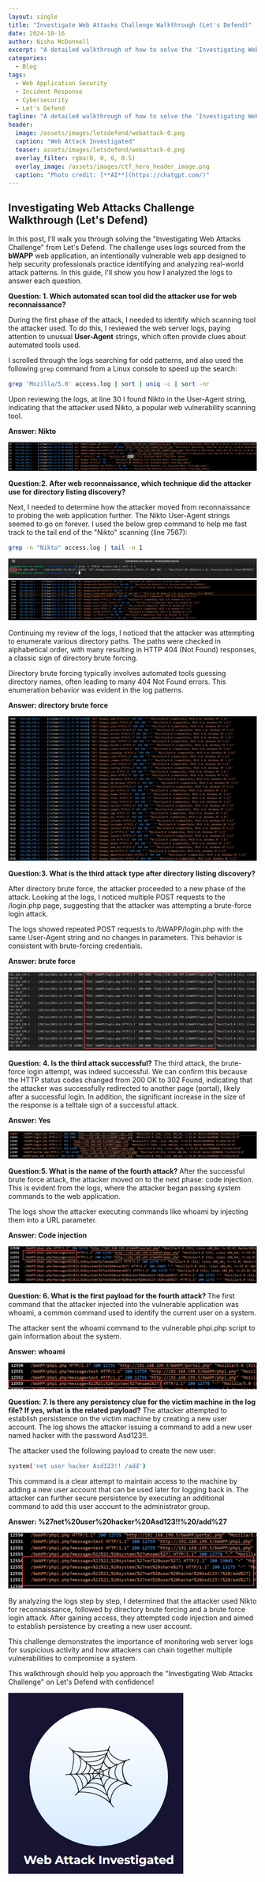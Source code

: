 ```yaml
---
layout: single
title: "Investigate Web Attacks Challenge Walkthrough (Let's Defend)"
date: 2024-10-16
author: Nisha McDonnell
excerpt: "A detailed walkthrough of how to solve the 'Investigating Web Attacks Challenge' on Let's Defend using the bWAPP web application as the victim."
categories:
  - Blog
tags:
  - Web Application Security
  - Incident Response
  - Cybersecurity
  - Let's Defend
tagline: "A detailed walkthrough of how to solve the 'Investigating Web Attacks Challenge' on Let's Defend using the bWAPP web application as the victim."
header:
  image: /assets/images/letsdefend/webattack-0.png
  caption: "Web Attack Investigated"
  teaser: assets/images/letsdefend/webattack-0.png
  overlay_filter: rgba(0, 0, 0, 0.5)
  overlay_image: /assets/images/ctf_hero_header_image.png
  caption: "Photo credit: [**AI**](https://chatgpt.com/)"
---
```


## Investigating Web Attacks Challenge Walkthrough (Let's Defend)
In this post, I'll walk you through solving the "Investigating Web Attacks Challenge" from Let's Defend. The challenge uses logs sourced from the **bWAPP** web application, an intentionally vulnerable web app designed to help security professionals practice identifying and analyzing real-world attack patterns. In this guide, I'll show you how I analyzed the logs to answer each question.

<strong> Question: 1. Which automated scan tool did the attacker use for web reconnaissance? </strong>

During the first phase of the attack, I needed to identify which scanning tool the attacker used. To do this, I reviewed the web server logs, paying attention to unusual **User-Agent** strings, which often provide clues about automated tools used.

I scrolled through the logs searching for odd patterns, and also used the following `grep` command from a Linux console to speed up the search:

```bash
grep 'Mozilla/5.0' access.log | sort | uniq -c | sort -nr
```

Upon reviewing the logs, at line 30 I found Nikto in the User-Agent string, indicating that the attacker used Nikto, a popular web vulnerability scanning tool.

<strong>Answer: Nikto</strong>

<img src="/assets/images/letsdefend/webattack-1.png">

<strong> Question:2. After web reconnaissance, which technique did the attacker use for directory listing discovery?</strong>

Next, I needed to determine how the attacker moved from reconnaissance to probing the web application further. The Nikto User-Agent strings seemed to go on forever. I used the below grep command to help me fast track to the tail end of the "Nikto" scanning (line 7567):

```bash
grep -n "Nikto" access.log | tail -n 1
```
<img src="/assets/images/letsdefend/webattack-2.png">

<img src="/assets/images/letsdefend/webattack-3.png">

Continuing my review of the logs, I noticed that the attacker was attempting to enumerate various directory paths. The paths were checked in alphabetical order, with many resulting in HTTP 404 (Not Found) responses, a classic sign of directory brute forcing.

Directory brute forcing typically involves automated tools guessing directory names, often leading to many 404 Not Found errors. This enumeration behavior was evident in the log patterns.

<strong>Answer: directory brute force</strong>

<img src="/assets/images/letsdefend/webattack-4.png">



<strong> Question:3. What is the third attack type after directory listing discovery?</strong>

After directory brute force, the attacker proceeded to a new phase of the attack. Looking at the logs, I noticed multiple POST requests to the /login.php page, suggesting that the attacker was attempting a brute-force login attack.

The logs showed repeated POST requests to /bWAPP/login.php with the same User-Agent string and no changes in parameters. This behavior is consistent with brute-forcing credentials.

<strong>Answer: brute force</strong>

<img src="/assets/images/letsdefend/webattack-5.png">



<strong> Question: 4. Is the third attack successful?</strong>
The third attack, the brute-force login attempt, was indeed successful. We can confirm this because the HTTP status codes changed from 200 OK to 302 Found, indicating that the attacker was successfully redirected to another page (portal), likely after a successful login.  In addition, the significant increase in the size of the response is a telltale sign of a successful attack.

<strong>Answer: Yes</strong>

<img src="/assets/images/letsdefend/webattack-6.png">


<strong> Question:5. What is the name of the fourth attack? </strong>
After the successful brute force attack, the attacker moved on to the next phase: code injection. This is evident from the logs, where the attacker began passing system commands to the web application.

The logs show the attacker executing commands like whoami by injecting them into a URL parameter.

<strong>Answer: Code injection</strong>

<img src="/assets/images/letsdefend/webattack-7.png">

<strong> Question: 6. What is the first payload for the fourth attack? </strong>
The first command that the attacker injected into the vulnerable application was whoami, a common command used to identify the current user on a system.

The attacker sent the whoami command to the vulnerable phpi.php script to gain information about the system.

<strong>Answer: whoami </strong>

<img src="/assets/images/letsdefend/webattack-8.png">

<strong> Question: 7. Is there any persistency clue for the victim machine in the log file? If yes, what is the related payload?</strong>
The attacker attempted to establish persistence on the victim machine by creating a new user account. The log shows the attacker issuing a command to add a new user named hacker with the password Asd123!!.

The attacker used the following payload to create the new user:

```bash
system('net user hacker Asd123!! /add')
```
This command is a clear attempt to maintain access to the machine by adding a new user account that can be used later for logging back in. The attacker can further secure persistence by executing an additional command to add this user account to the administrator group.

<strong>Answer: %27net%20user%20hacker%20Asd123!!%20/add%27 </strong>


<img src="/assets/images/letsdefend/webattack-9.png">


By analyzing the logs step by step, I determined that the attacker used Nikto for reconnaissance, followed by directory brute forcing and a brute force login attack. After gaining access, they attempted code injection and aimed to establish persistence by creating a new user account.

This challenge demonstrates the importance of monitoring web server logs for suspicious activity and how attackers can chain together multiple vulnerabilities to compromise a system.

This walkthrough should help you approach the "Investigating Web Attacks Challenge" on Let's Defend with confidence!


<img src="/assets/images/letsdefend/webattack-0.png">